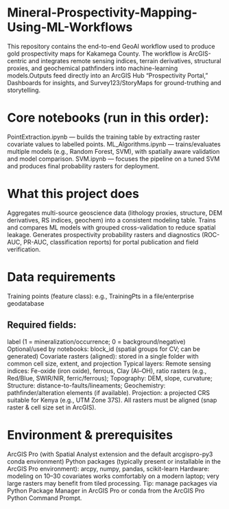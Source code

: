 # Mineral-Prospectivity-Mapping-Using-ML-Workflows
This repository contains the end-to-end GeoAI workflow used to produce gold prospectivity maps for Kakamega County. The workflow is ArcGIS-centric and integrates remote sensing indices, terrain derivatives, structural proxies, and geochemical pathfinders into machine-learning models.Outputs feed directly into an ArcGIS Hub “Prospectivity Portal,” Dashboards for insights, and Survey123/StoryMaps for ground-truthing and storytelling.

# Core notebooks (run in this order):
PointExtraction.ipynb — builds the training table by extracting raster covariate values to labelled points.
ML_Algorithms.ipynb — trains/evaluates multiple models (e.g., Random Forest, SVM), with spatially aware validation and model comparison.
SVM.ipynb — focuses the pipeline on a tuned SVM and produces final probability rasters for deployment.

# What this project does
Aggregates multi-source geoscience data (lithology proxies, structure, DEM derivatives, RS indices, geochem) into a consistent modeling table.
Trains and compares ML models with grouped cross-validation to reduce spatial leakage.
Generates prospectivity probability rasters and diagnostics (ROC-AUC, PR-AUC, classification reports) for portal publication and field verification.

# Data requirements
Training points (feature class): e.g., TrainingPts in a file/enterprise geodatabase
## Required fields:
label (1 = mineralization/occurrence; 0 = background/negative)
Optional/used by notebooks: block_id (spatial groups for CV; can be generated)
Covariate rasters (aligned): stored in a single folder with common cell size, extent, and projection
Typical layers:
Remote sensing indices: Fe-oxide (iron oxide), ferrous, Clay (Al–OH), ratio rasters (e.g., Red/Blue, SWIR/NIR, ferric/ferrous);
Topography: DEM, slope, curvature;
Structure: distance-to-faults/lineaments;
Geochemistry: pathfinder/alteration elements (if available).
Projection: a projected CRS suitable for Kenya (e.g., UTM Zone 37S). All rasters must be aligned (snap raster & cell size set in ArcGIS).

# Environment & prerequisites
ArcGIS Pro (with Spatial Analyst extension and the default arcgispro-py3 conda environment)
Python packages (typically present or installable in the ArcGIS Pro environment):
arcpy, numpy, pandas, scikit-learn
Hardware: modeling on 10–30 covariates works comfortably on a modern laptop; very large rasters may benefit from tiled processing.
Tip: manage packages via Python Package Manager in ArcGIS Pro or conda from the ArcGIS Pro Python Command Prompt.
